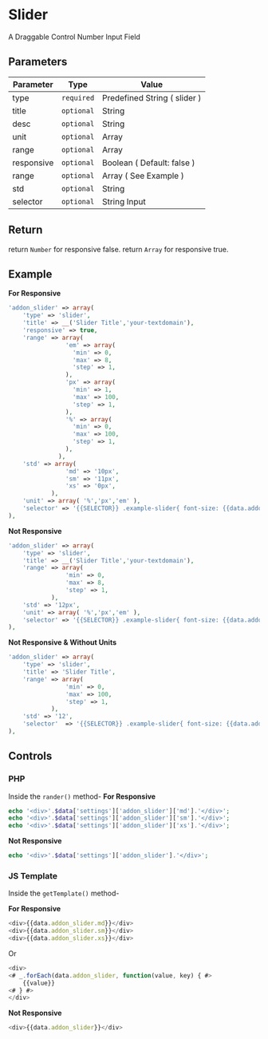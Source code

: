 # Slider
A Draggable Control Number Input Field

## Parameters
Parameter | Type | Value
--- | --- | ---
type | `required` | Predefined String ( slider )
title | `optional` | String
desc | `optional` | String
unit | `optional` | Array
range | `optional` | Array
responsive | `optional` | Boolean ( Default: false )
range | `optional` | Array ( See Example  )
std | `optional` | String
selector | `optional` | String Input

## Return
return `Number` for responsive false.
return `Array` for responsive true.

## Example
**For Responsive**
```php
'addon_slider' => array(
    'type' => 'slider',
    'title' => __('Slider Title','your-textdomain'),
    'responsive' => true,
    'range' => array(
                'em' => array(
                  'min' => 0,
                  'max' => 8,
                  'step' => 1,
                ),
                'px' => array(
                  'min' => 1,
                  'max' => 100,
                  'step' => 1,
                ),
                '%' => array(
                  'min' => 0,
                  'max' => 100,
                  'step' => 1,
                ),
              ),
    'std' => array(
                'md' => '10px',
                'sm' => '11px',
                'xs' => '0px',
            ),
    'unit' => array( '%','px','em' ),
    'selector' => '{{SELECTOR}} .example-slider{ font-size: {{data.addon_slider}}; }'
),
```


**Not Responsive**
```php
'addon_slider' => array(
    'type' => 'slider',
    'title' => __('Slider Title','your-textdomain'),
    'range' => array(
                'min' => 0,
                'max' => 8,
                'step' => 1,
            ),
    'std' => '12px',
    'unit' => array( '%','px','em' ),
    'selector' => '{{SELECTOR}} .example-slider{ font-size: {{data.addon_slider}}; }'
),
```

**Not Responsive & Without Units**
```php
'addon_slider' => array(
    'type' => 'slider',
    'title' => 'Slider Title',
    'range' => array(
                'min' => 0,
                'max' => 100,
                'step' => 1,
            ),
    'std' => '12',
    'selector' 	=> '{{SELECTOR}} .example-slider{ font-size: {{data.addon_slider}}px; }'
),
```

## Controls
### PHP
Inside the `rander()` method-
**For Responsive**
```php
echo '<div>'.$data['settings']['addon_slider']['md'].'</div>';
echo '<div>'.$data['settings']['addon_slider']['sm'].'</div>';
echo '<div>'.$data['settings']['addon_slider']['xs'].'</div>';
```

**Not Responsive** 
```php
echo '<div>'.$data['settings']['addon_slider'].'</div>';
```

### JS Template
Inside the `getTemplate()` method-

**For Responsive**
```js
<div>{{data.addon_slider.md}}</div>
<div>{{data.addon_slider.sm}}</div>
<div>{{data.addon_slider.xs}}</div>
```
Or
```js
<div>
<# _.forEach(data.addon_slider, function(value, key) { #>
    {{value}}
<# } #>
</div>
```

**Not Responsive** 
```js
<div>{{data.addon_slider}}</div>
```

